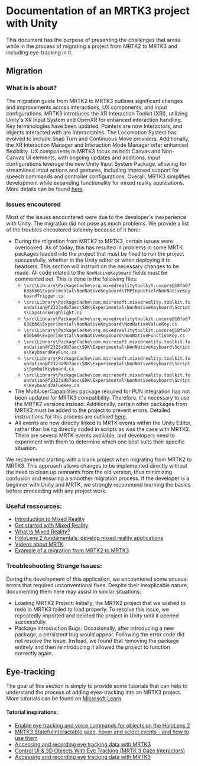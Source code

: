 # Documentation of an MRTK3 project with Unity

This document has the purpose of presenting the challenges that arose while in the process of migrating a project from MRTK2 to MRTK3 and including eye-tracking in it. 

## Migration

### What is is about?

The migration guide from MRTK2 to MRTK3 outlines significant changes and improvements across interactions, UX components, and input configurations. MRTK3 introduces the XR Interaction Toolkit (XRI), utilizing Unity's XR Input System and OpenXR for enhanced interaction handling. Key terminologies have been updated: Pointers are now Interactors, and objects interacted with are Interactables. The Locomotion System has evolved to include Snap Turn and Continuous Move providers. Additionally, the XR Interaction Manager and Interaction Mode Manager offer enhanced flexibility. UX components in MRTK3 focus on both Canvas and Non-Canvas UI elements, with ongoing updates and additions. Input configurations leverage the new Unity Input System Package, allowing for streamlined input actions and gestures, including improved support for speech commands and controller configurations. Overall, MRTK3 simplifies development while expanding functionality for mixed reality applications.
More details can be found [here](https://learn.microsoft.com/en-us/windows/mixed-reality/mrtk-unity/mrtk3-overview/architecture/mrtk-v2-to-v3).

### Issues encoutered

Most of the issues encountered were due to the developer's inexperience with Unity. The migration did not pose as much problems. We provide a list of the troubles encoutered solemny because of it here:

- During the migration from MRTK2 to MRTK3, certain issues were overlooked. As of today, this has resulted in problems in some MRTK packages loaded into the project that must be fixed to run the project successfully, whether in the Unity editor or when deploying it to headsets. This section will instruct on the necessary changes to be made. All code related to the `NonNativeKeyboard` fields must be commented out. This is done in the following files:
   - `\src\Library\PackageCache\org.mixedrealitytoolkit.uxcore@18fa67638b66\Experimental\NonNativeKeyboard\TMPInputFieldNonNativeKeyboardTrigger.cs`
   - `\src\Library\PackageCache\com.microsoft.mixedreality.toolkit.foundation@f2323a9b7aec\SDK\Experimental\NonNativeKeyboard\Scripts\CapsLockHighlight.cs`
   - `\src\Library\PackageCache\org.mixedrealitytoolkit.uxcore@18fa67638b66\Experimental\NonNativeKeyboard\NonNativeValueKey.cs`
   - `\src\Library\PackageCache\org.mixedrealitytoolkit.uxcore@18fa67638b66\Experimental\NonNativeKeyboard\NonNativeFunctionKey.cs`
   - `\src\Library\PackageCache\com.microsoft.mixedreality.toolkit.foundation@f2323a9b7aec\SDK\Experimental\NonNativeKeyboard\Scripts\KeyboardKeyFunc.cs`
   - `\src\Library\PackageCache\com.microsoft.mixedreality.toolkit.foundation@f2323a9b7aec\SDK\Experimental\NonNativeKeyboard\Scripts\SymbolKeyboard.cs`
   - `\src\Library\PackageCache\com.microsoft.mixedreality.toolkit.foundation@f2323a9b7aec\SDK\Experimental\NonNativeKeyboard\Scripts\KeyboardValueKey.cs`
- The MultiUserCapabilities package required for PUN integration has not been updated for MRTK3 compatibility. Therefore, it's necessary to use the MRTK2 versions instead. Additionally, certain other packages from MRTK2 must be added to the project to prevent errors. Detailed instructions for this process are outlined [here](https://learn.microsoft.com/en-us/answers/questions/1189757/meet-error-cs0246-the-type-or-namespace-name-ancho).
- All events are now directly linked to MRTK events within the Unity Editor, rather than being directly coded in scripts as was the case with MRTK2. There are several MRTK events available, and developers need to experiment with them to determine which one best suits their specific situation.

We recommend starting with a blank project when migrating from MRTK2 to MRTK3. This approach allows changes to be implemented directly without the need to clean up remnants from the old version, thus minimizing confusion and ensuring a smoother migration process. If the developer is a beginner with Unity and MRTK, we strongly recommend learning the basics before proceeding with any project work.

### Useful ressources:

- [Introduction to Mixed Reality](https://learn.microsoft.com/en-us/training/modules/intro-to-mixed-reality/1-introduction)
- [Get started with Mixed Reality](https://learn.microsoft.com/en-us/windows/mixed-reality/discover/get-started-with-mr)
- [What is Mixed Reality?](https://learn.microsoft.com/en-us/windows/mixed-reality/discover/mixed-reality)
- [HoloLens 2 fundamentals: develop mixed reality applications](https://learn.microsoft.com/en-us/training/paths/beginner-hololens-2-tutorials/)
- [Videos about MRTK](https://www.youtube.com/playlist?list=PLQMQNmwN3FvzWQ1Hyb4XRnVncvCmcU8YY)
- [Example of a migration from MRTK2 to MRTK3](https://localjoost.github.io/MRTK2-to-MRTK3-migrating-the-QRCode-sample/)

### Troubleshooting Strange Issues:

During the development of this application, we encountered some unusual errors that required unconventional fixes. Despite their inexplicable nature, documenting them here may assist in similar situations:

- Loading MRTK2 Project: Initially, the MRTK2 project that we wished to redo in MRTK3 failed to load properly. To resolve this issue, we repeatedly imported and deleted the project in Unity until it opened successfully.
- Package Introduction Bugs: Occasionally, after introducing a new package, a persistent bug would appear. Following the error code did not resolve the issue. Instead, we found that removing the package entirely and then reintroducing it allowed the project to function correctly again.
  
## Eye-tracking

The goal of this section is simply to provide some tutorials that can help to understand the process of adding eyes-tracking into an MRTK3 project. More tutorials can be found on [Microsoft Learn](https://learn.microsoft.com/en-us/windows/mixed-reality/design/eye-tracking).

#### Tutorial inspirations:
- [Enable eye tracking and voice commands for objects on the HoloLens 2](https://learn.microsoft.com/en-us/training/modules/use-eye-tracking-voice-commands/6-3-exercise-eye-tracking)
- [MRTK3 StatefulInteractable gaze, hover and select events - and how to use them ](https://localjoost.github.io/MRTK3-StatefulInteractable-gaze,-hover-and-select-events-and-how-to-use-them/)
- [Accessing and recording eye tracking data with MRTK3 ](https://localjoost.github.io/Accessing-and-recording-eye-tracking-data-with-MRTK3//)
- [Control UI & 3D Objects With Eye Tracking (MRTK 3 Gaze Interactors) ](https://www.youtube.com/watch?v=gWFOw_yb9vY)
- [Accessing and recording eye tracking data with MRTK3](https://localjoost.github.io/Accessing-and-recording-eye-tracking-data-with-MRTK3/)
